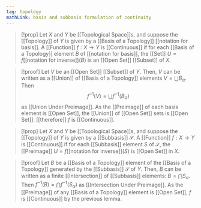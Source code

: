 ```yaml
---
tag: topology
mathLink: basis and subbasis formulation of continuity
---
```

> [!prop]
> Let $X$ and $Y$ be [[Topological Space]]s, and suppose the [[Topology]] of $Y$ is given by a [[Basis of a Topology]] [[notation for basis]]. A [[Function]] $f:X\rightarrow Y$ is [[Continuous]] if for each [[Basis of a Topology]] element $B$ of [[notation for basis]], the [[Set]] $U = f$[[notation for inverse]]$(B)$ is an [[Open Set]] [[Subset]] of $X$.

> [!proof]
> Let $V$ be an [[Open Set]] [[Subset]] of $Y$. Then, $V$ can be written as a [[Union]] of [[Basis of a Topology]] elements $V = \bigcup B_\alpha$. Then
> $$f^{-1}(V) = \bigcup f^{-1}(B_\alpha)$$
> as [[Union Under Preimage]]. As the [[Preimage]] of each basis element is [[Open Set]], the [[Union]] of [[Open Set]] sets is [[Open Set]]. 
> [[therefore]] $f$ is [[Continuous]].

> [!prop]
> Let $X$ and $Y$ be [[Topological Space]]s, and suppose the [[Topology]] of $Y$ is given by a [[Subbasis]] $\mathcal{S}$. A [[Function]] $f:X\rightarrow Y$ is [[Continuous]] if for each [[Subbasis]] element $S$ of $\mathcal{S}$, the [[Preimage]] $U = f$[[notation for inverse]]$(S)$ is [[Open Set]] in $X$.

> [!proof]
> Let $B$ be a [[Basis of a Topology]] element of the [[Basis of a Topology]] generated by the [[Subbasis]] $\mathcal{S}$ of $Y$. Then, $B$ can be written as a finite [[Intersection]] of [[Subbasis]] elements: $B = \bigcap S_\alpha$. Then
> $f^{-1}(B) = \bigcap f^{-1}(S_\alpha)$
> as [[Intersection Under Preimage]]. As the [[Preimage]] of any [[Basis of a Topology]] element is [[Open Set]], $f$ is [[Continuous]] by the previous lemma.
